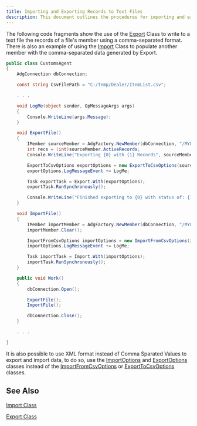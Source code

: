 ```yaml
---
title: Importing and Exporting Records to Text Files
description: This document outlines the procedures for importing and exporting records to and from text files, including format specifications, tools required, and step-by-step instructions to ensure data integrity during the process.
---
```


The following code fragments show the use of the [Export](/reference/datagate/datagate-client/export.html) Class to write to a text file the records of a file's member using a comma-separated format.  There is also an example of using the [Import](/reference/datagate/datagate-client/import.html) Class to populate another member with the comma-separated data generated by Export.

```cs
public class CustomsAgent
{
    AdgConnection dbConnection;

    const string CsvFilePath = "C:/Temp/Dealer/ItemList.csv";

    . . .

    void LogMe(object sender, OpMessageArgs args)
    {
        Console.WriteLine(args.Message);
    }

    void ExportFile()
    {
        IMember sourceMember = AdgFactory.NewMember(dbConnection, "/MYLIB/ITEMMASTER/ITEMMASTER");
        int recs = (int)sourceMember.ActiveRecords;
        Console.WriteLine("Exporting {0} with {1} Records", sourceMember, recs);

        ExportToCsvOptions exportOptions = new ExportToCsvOptions(sourceMember, CsvFilePath, ExportAccessMode.Key);
        exportOptions.LogMessageEvent += LogMe;

        Task exportTask = Export.With(exportOptions);
        exportTask.RunSynchronously();

        Console.WriteLine("Finished exporting to {0} with status of: {1}", CsvFilePath, exportTask.Status);
    }

    void ImportFile()
    {
        IMember importMember = AdgFactory.NewMember(dbConnection, "/MYLIB/ITEM_EMPTY/ITEM_EMPTY");
        importMember.Clear();

        ImportFromCsvOptions importOptions = new ImportFromCsvOptions(importMember, CsvFilePath);
        importOptions.LogMessageEvent += LogMe;

        Task importTask = Import.With(importOptions);
        importTask.RunSynchronously();
    }

    public void Work()
    {
        dbConnection.Open();

        ExportFile();
        ImportFile();

        dbConnection.Close();
    }

    . . .

}
```

It is also possible to use XML format instead of Comma Sparated Values to export and import data, to do so, use the [ImportOptions](/reference/datagate/datagate-client/import-options.html) and [ExportOptions](/reference/datagate/datagate-client/export-options.html)  classes instead of the [ImportFromCsvOptions](/reference/datagate/datagate-client/import-from-csv-options.html)  or [ExportToCsvOptions](/reference/datagate/datagate-client/export-to-csv-options.html)  classes.

## See Also

[Import Class](/reference/datagate/datagate-client/import.html)

[Export Class](/reference/datagate/datagate-client/export.html)

